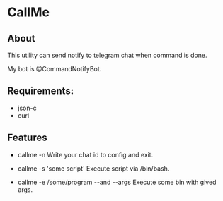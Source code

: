 CallMe
======

About
-----

  This utility can send notify to telegram chat when command is done.

  My bot is @CommandNotifyBot.

Requirements:
-------------

+ json-c
+ curl

Features
--------

+ callme -n
  Write your chat id to config and exit.

+ callme -s 'some script'
  Execute script via /bin/bash.

+ callme -e /some/program --and --args
  Execute some bin with gived args.
